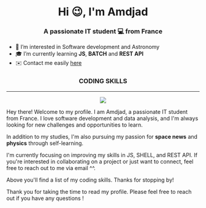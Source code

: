 <h1 align="center">Hi 😉, I'm Amdjad</h1>
<h3 align="center">A passionate IT student 💻 from France</h3>

* 🚀 I’m interested in Software development and Astronomy
* 🎓 I’m currently learning **JS**, **BATCH** and **REST API**
* ✉️ Contact me easily <a href="mailto:amdjad.anrifou@gmail.com">here</a>

<h3 align="center">CODING SKILLS</h3>

---

<p align="center">
  <a href="https://skillicons.dev">
    <img src="https://skillicons.dev/icons?i=py,php,git,html,css,js,vscode,c,java,linux,md,mongodb,bash,mysql"/>
  </a>
</p>
Hey there! Welcome to my profile. I am Amdjad, a passionate IT student from France. I love software development and data analysis, and I'm always looking for new challenges and opportunities to learn.

In addition to my studies, I'm also pursuing my passion for **space news** and **physics** through self-learning.

I'm currently focusing on improving my skills in JS, SHELL, and REST API. If you're interested in collaborating on a project or just want to connect, feel free to reach out to me via email ^^.

Above you'll find a list of my coding skills. Thanks for stopping by!

Thank you for taking the time to read my profile. Please feel free to reach out if you have any questions !

